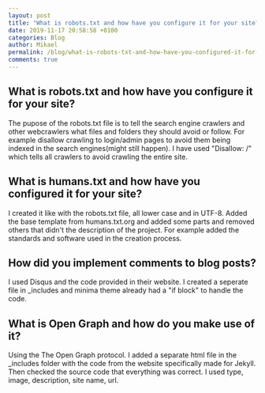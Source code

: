 ```yaml
---
layout: post
title: "What is robots.txt and how have you configure it for your site?"
date: 2019-11-17 20:58:58 +0100
categories: Blog
author: Mikael
permalink: /blog/what-is-robots-txt-and-how-have-you-configured-it-for-your-site
comments: true
---
```


## What is robots.txt and how have you configure it for your site?
The pupose of the robots.txt file is to tell the search engine crawlers and other webcrawlers
what files and folders they should avoid or follow. 
For example disallow crawling to login/admin pages to
avoid them being indexed in the search engines(might still happen). I have used "Disallow: /" which tells all crawlers
to avoid crawling the entire site.

## What is humans.txt and how have you configured it for your site?
I created it like with the robots.txt file, all lower case and in UTF-8.
Added the base template from humans.txt.org and added some parts and removed others that didn't the description of the project.
For example added the standards and software used in the creation process.

## How did you implement comments to blog posts?
I used Disqus and the code provided in their website. I created a seperate file in _includes and minima theme already had a "if block" to handle the code.

## What is Open Graph and how do you make use of it?
Using the The Open Graph protocol. I added a separate html file in the _includes folder with the code from the website specifically made for Jekyll.
Then checked the source code that everything was correct. I used type, image, description, site name, url.
